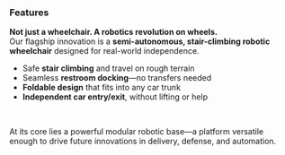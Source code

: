 <div class="max-w-3xl animated-content">
    <h3 class="text-7xl md:text-8xl font-black uppercase tracking-wider">Features</h3>
    <p class="mt-4 text-[2.5rem] md:text-[1.5rem] text-gray-700 leading-relaxed">
        <strong>Not just a wheelchair. A robotics revolution on wheels.</strong>
        <br>
        Our flagship innovation is a <strong>semi-autonomous, stair-climbing robotic wheelchair</strong> designed for real-world independence.
    </p>
    <ul class="mt-4 text-[1.3rem] md:text-[1.3rem] text-gray-720 leading-tight text-left list-disc pl-8">
        <li>Safe <strong>stair climbing</strong> and travel on rough terrain</li>
        <li>Seamless <strong>restroom docking</strong>—no transfers needed</li>
        <li><strong>Foldable design</strong> that fits into any car trunk</li>
        <li><strong>Independent car entry/exit</strong>, without lifting or help</li>
    </ul>
    <br>
    <p class="mt-4 text-[1.5rem] md:text-[1.5rem] text-gray-720 leading-tight">
        At its core lies a powerful modular robotic base—a platform versatile enough to drive future innovations in delivery, defense, and automation.
    </p>
</div>